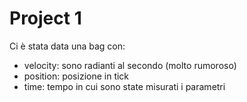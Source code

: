 # Project 1

Ci è stata data una bag con:
- velocity: sono radianti al secondo (molto rumoroso)
- position: posizione in tick
- time: tempo in cui sono state misurati i parametri